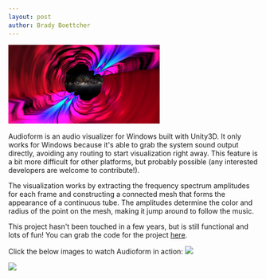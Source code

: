 ```yaml
---
layout: post
author: Brady Boettcher
---
```

![theme logo](/images/audioform.png)

Audioform is an audio visualizer for Windows built with Unity3D. It only works for Windows because it's able to grab the system sound output directly, avoiding any routing to start visualization right away. This feature is a bit more difficult for other platforms, but probably possible (any interested developers are welcome to contribute!).

The visualization works by extracting the frequency spectrum amplitudes for each frame and constructing a connected mesh that forms the appearance of a continuous tube. The amplitudes determine the color and radius of the point on the mesh, making it jump around to follow the music.

This project hasn't been touched in a few years, but is still functional and lots of fun! You can grab the code for the project [here](https://github.com/bboettcher3/Audioform).

Click the below images to watch Audioform in action:
[![](https://img.youtube.com/vi/kDEvmMUrX-U/0.jpg)](https://www.youtube.com/watch?v=kDEvmMUrX-U)

[![](https://img.youtube.com/vi/QFyjRExzXVY/0.jpg)](https://www.youtube.com/watch?v=QFyjRExzXVY)